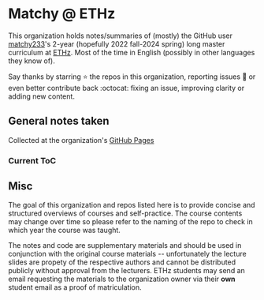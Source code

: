 # Matchy @ ETHz

This organization holds notes/summaries of (mostly) the GitHub user [matchy233](https://github.com/matchy233)'s 2-year (hopefully 2022 fall-2024 spring) long master curriculum at [ETHz](https://ethz.ch/en.html). Most of the time in English (possibly in other languages they know of).

Say thanks by starring :star: the repos in this organization, reporting issues :bug: or even better contribute back :octocat: fixing an issue, improving clarity or adding new content.

## General notes taken

Collected at the organization's [GitHub Pages](https://matchy-at-ethz.github.io)

### Current ToC

<!-- todo: copy the toc of README.md in matchy-at-ethz.github.io on each build -->

## Misc

The goal of this organization and repos listed here is to provide concise and structured overviews of courses and self-practice. The course contents may change over time so please refer to the naming of the repo to check in which year the course was taught. 

The notes and code are supplementary materials and should be used in conjunction with the original course materials -- unfortunately the lecture slides are propety of the respective authors and cannot be distributed publicly without approval from the lecturers. ETHz students may send an email requesting the materials to the organization owner via their **own** student email as a proof of matriculation.
